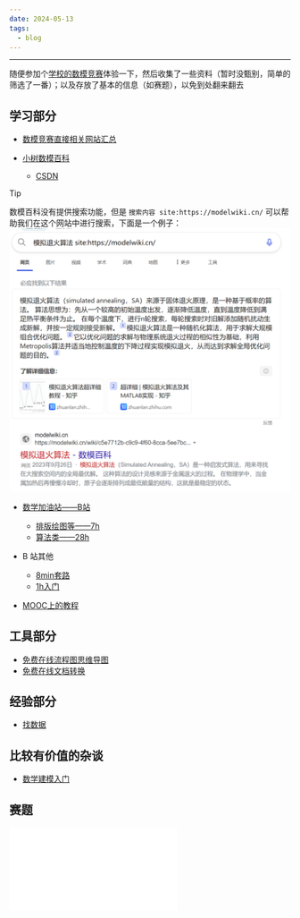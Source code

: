 ```yaml
---
date: 2024-05-13
tags:
  - blog
---
```




***

随便参加个[学校的数模竞赛](http://kyjs.zju.edu.cn/home/competition/detail?competitionId=400)体验一下，然后收集了一些资料（暂时没甄别，简单的筛选了一番）；以及存放了基本的信息（如赛题），以免到处翻来翻去


<!-- more -->
## 学习部分

- [数模竞赛直接相关网站汇总](https://www.shumo.com/wiki/doku.php)

- [小树数模百科](https://modelwiki.cn/wiki)
    - [CSDN](https://blog.csdn.net/weixin_62457573?type=blog)

> [!TIP]
>
> 数模百科没有提供搜索功能，但是 `搜索内容 site:https://modelwiki.cn/` 可以帮助我们在这个网站中进行搜索，下面是一个例子：
> ![](attachments/Some%20useful%20link.png)

- [数学加油站——B站](https://space.bilibili.com/359899177/video)
    - [排版绘图等——7h](https://www.bilibili.com/video/BV1mC4y1S7wC/?spm_id_from=333.999.0.0&vd_source=0a037c4dd2becee04d2b1ccafdc1862e)
    - [算法类——28h](https://www.bilibili.com/video/BV1EK41187QF/?spm_id_from=333.999.0.0&vd_source=0a037c4dd2becee04d2b1ccafdc1862e)

- B 站其他
    - [8min套路](https://www.bilibili.com/video/BV1H84y1p7gT/?spm_id_from=333.337.search-card.all.click&vd_source=0a037c4dd2becee04d2b1ccafdc1862e)
    - [1h入门](https://www.bilibili.com/video/BV1pE411g7dW/?spm_id_from=333.337.search-card.all.click&vd_source=0a037c4dd2becee04d2b1ccafdc1862e)

- [MOOC上的教程](https://www.icourse163.org/learn/cumcm-1001674011?tid=1463476515#/learn/content)

## 工具部分

- [免费在线流程图思维导图](https://www.processon.com/)
- [免费在线文档转换](https://xpdf.cn)

## 经验部分

- [找数据](https://zhuanlan.zhihu.com/p/356780549#:~:text=4.-,%E6%89%BE%E6%95%B0%E6%8D%AE%E7%BB%8F%E9%AA%8C,-%E6%AF%8F%E4%B8%80%E5%B9%B4%E5%BB%BA)


## 比较有价值的杂谈

- [数学建模入门](https://zhuanlan.zhihu.com/p/356780549)


## 赛题

![2024problem2](attachments/2024problem2.pdf#page=3)